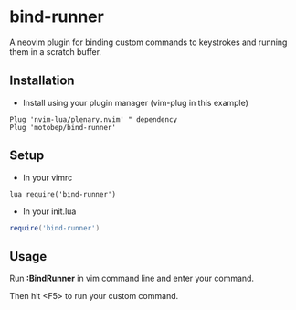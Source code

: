 # bind-runner

A neovim plugin for binding custom commands to keystrokes and running them in a scratch buffer.

## Installation
* Install using your plugin manager (vim-plug in this example)
```vim
Plug 'nvim-lua/plenary.nvim' " dependency
Plug 'motobep/bind-runner'
```

## Setup
* In your vimrc
```vim
lua require('bind-runner')
```
* In your init.lua
```lua
require('bind-runner')
```

## Usage
Run __:BindRunner__ in vim command line and enter your command.

Then hit \<F5\> to run your custom command.
